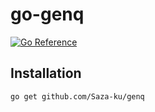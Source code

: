 # go-genq
[![Go Reference](https://pkg.go.dev/badge/github.com/Saza-ku/genq.svg)](https://pkg.go.dev/github.com/Saza-ku/genq)

## Installation
```
go get github.com/Saza-ku/genq
```
